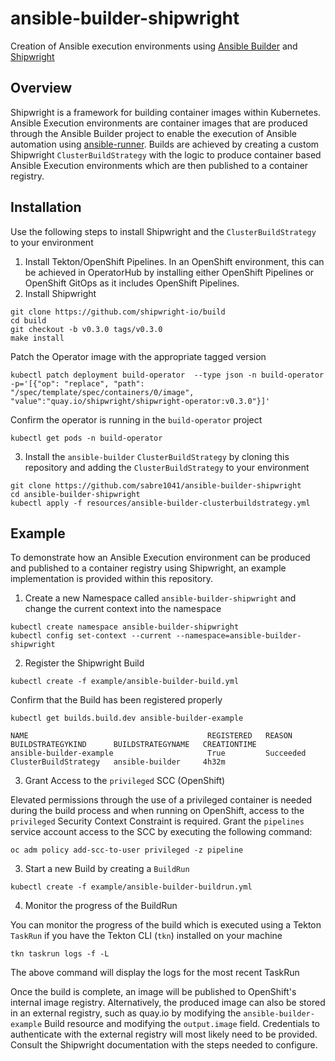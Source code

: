 # ansible-builder-shipwright

Creation of Ansible execution environments using [Ansible Builder](https://github.com/ansible/ansible-builder) and [Shipwright](https://github.com/ansible/ansible-builder)

## Overview

Shipwright is a framework for building container images within Kubernetes. Ansible Execution environments are container images that are produced through the Ansible Builder project to enable the execution of Ansible automation using [ansible-runner](https://github.com/ansible/ansible-runner). Builds are achieved by creating a custom Shipwright `ClusterBuildStrategy` with the logic to produce container based Ansible Execution environments which are then published to a container registry. 

## Installation

Use the following steps to install Shipwright and the `ClusterBuildStrategy` to your environment

1. Install Tekton/OpenShift Pipelines. In an OpenShift environment, this can be achieved in OperatorHub by installing either OpenShift Pipelines or OpenShift GitOps as it includes OpenShift Pipelines.
2. Install Shipwright

```
git clone https://github.com/shipwright-io/build
cd build
git checkout -b v0.3.0 tags/v0.3.0
make install
```

Patch the Operator image with the appropriate tagged version

```
kubectl patch deployment build-operator  --type json -n build-operator  -p='[{"op": "replace", "path": "/spec/template/spec/containers/0/image", "value":"quay.io/shipwright/shipwright-operator:v0.3.0"}]'
```

Confirm the operator is running in the `build-operator` project

```
kubectl get pods -n build-operator
```

3. Install the `ansible-builder` `ClusterBuildStrategy` by cloning this repository and adding the `ClusterBuildStrategy` to your environment

```
git clone https://github.com/sabre1041/ansible-builder-shipwright
cd ansible-builder-shipwright
kubectl apply -f resources/ansible-builder-clusterbuildstrategy.yml
```

## Example

To demonstrate how an Ansible Execution environment can be produced and published to a container registry using Shipwright, an example implementation is provided within this repository.

1. Create a new Namespace called `ansible-builder-shipwright` and change the current context into the namespace

```
kubectl create namespace ansible-builder-shipwright
kubectl config set-context --current --namespace=ansible-builder-shipwright
```

2. Register the Shipwright Build

```
kubectl create -f example/ansible-builder-build.yml
```

Confirm that the Build has been registered properly

```
kubectl get builds.build.dev ansible-builder-example

NAME                                        REGISTERED   REASON                        BUILDSTRATEGYKIND      BUILDSTRATEGYNAME   CREATIONTIME
ansible-builder-example                     True         Succeeded                     ClusterBuildStrategy   ansible-builder     4h32m
```

3. Grant Access to the `privileged` SCC (OpenShift)

Elevated permissions through the use of a privileged container is needed during the build process and when running on OpenShift, access to the `privileged` Security Context Constraint is required. Grant the `pipelines` service account access to the SCC by executing the following command:

```
oc adm policy add-scc-to-user privileged -z pipeline
```

3. Start a new Build by creating a `BuildRun`

```
kubectl create -f example/ansible-builder-buildrun.yml
```

4. Monitor the progress of the BuildRun

You can monitor the progress of the build which is executed using a Tekton `TaskRun` if you have the Tekton CLI (`tkn`) installed on your machine

```
tkn taskrun logs -f -L
```

The above command will display the logs for the most recent TaskRun

Once the build is complete, an image will be published to OpenShift's internal image registry. Alternatively, the produced image can also be stored in an external registry, such as quay.io by modifying the `ansible-builder-example` Build resource and modifying the `output.image` field. Credentials to authenticate with the external registry will most likely need to be provided. Consult the Shipwright documentation with the steps needed to configure.